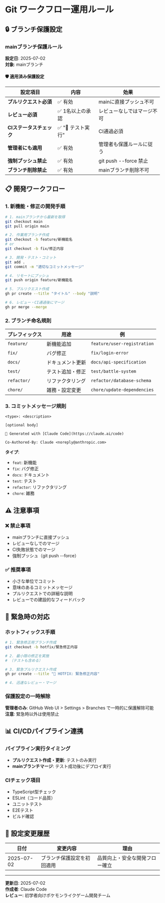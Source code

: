 # Git ワークフロー運用ルール

## 🔒 ブランチ保護設定

### mainブランチ保護ルール

**設定日**: 2025-07-02  
**対象**: mainブランチ

#### 🛡️ 適用済み保護設定

| 設定項目 | 内容 | 効果 |
|---------|------|------|
| **プルリクエスト必須** | ✅ 有効 | mainに直接プッシュ不可 |
| **レビュー必須** | ✅ 1名以上の承認 | レビューなしではマージ不可 |
| **CIステータスチェック** | ✅ "🧪 テスト実行" | CI通過必須 |
| **管理者にも適用** | ✅ 有効 | 管理者も保護ルールに従う |
| **強制プッシュ禁止** | ✅ 有効 | git push --force 禁止 |
| **ブランチ削除禁止** | ✅ 有効 | mainブランチ削除不可 |

## 📋 開発ワークフロー

### 1. 新機能・修正の開発手順

```bash
# 1. mainブランチから最新を取得
git checkout main
git pull origin main

# 2. 作業用ブランチ作成
git checkout -b feature/新機能名
# or
git checkout -b fix/修正内容

# 3. 開発・テスト・コミット
git add .
git commit -m "適切なコミットメッセージ"

# 4. リモートにプッシュ
git push origin feature/新機能名

# 5. プルリクエスト作成
gh pr create --title "タイトル" --body "説明"

# 6. レビュー・CI通過後にマージ
gh pr merge --merge
```

### 2. ブランチ命名規則

| プレフィックス | 用途 | 例 |
|---------------|------|---|
| `feature/` | 新機能追加 | `feature/user-registration` |
| `fix/` | バグ修正 | `fix/login-error` |
| `docs/` | ドキュメント更新 | `docs/api-specification` |
| `test/` | テスト追加・修正 | `test/battle-system` |
| `refactor/` | リファクタリング | `refactor/database-schema` |
| `chore/` | 雑務・設定変更 | `chore/update-dependencies` |

### 3. コミットメッセージ規則

```
<type>: <description>

[optional body]

🤖 Generated with [Claude Code](https://claude.ai/code)

Co-Authored-By: Claude <noreply@anthropic.com>
```

**タイプ**:
- `feat`: 新機能
- `fix`: バグ修正
- `docs`: ドキュメント
- `test`: テスト
- `refactor`: リファクタリング
- `chore`: 雑務

## ⚠️ 注意事項

### ❌ 禁止事項

- mainブランチに直接プッシュ
- レビューなしでのマージ
- CI失敗状態でのマージ
- 強制プッシュ（git push --force）

### ✅ 推奨事項

- 小さな単位でコミット
- 意味のあるコミットメッセージ
- プルリクエストでの詳細な説明
- レビューでの建設的なフィードバック

## 🚨 緊急時の対応

### ホットフィックス手順

```bash
# 1. 緊急修正用ブランチ作成
git checkout -b hotfix/緊急修正内容

# 2. 最小限の修正を実施
# （テストも含める）

# 3. 緊急プルリクエスト作成
gh pr create --title "🚨 HOTFIX: 緊急修正内容" 

# 4. 迅速なレビュー・マージ
```

### 保護設定の一時解除

**管理者のみ**: GitHub Web UI > Settings > Branches で一時的に保護解除可能  
**注意**: 緊急時以外は使用禁止

## 📊 CI/CDパイプライン連携

### パイプライン実行タイミング

- **プルリクエスト作成・更新**: テストのみ実行
- **mainブランチマージ**: テスト成功後にデプロイ実行

### CIチェック項目

- TypeScript型チェック
- ESLint（コード品質）
- ユニットテスト
- E2Eテスト
- ビルド確認

## 🔄 設定変更履歴

| 日付 | 変更内容 | 理由 |
|------|----------|------|
| 2025-07-02 | ブランチ保護設定を初回適用 | 品質向上・安全な開発フロー確立 |

---

**更新日**: 2025-07-02  
**作成者**: Claude Code  
**レビュー**: 初学者向けポケモンライクゲーム開発チーム
